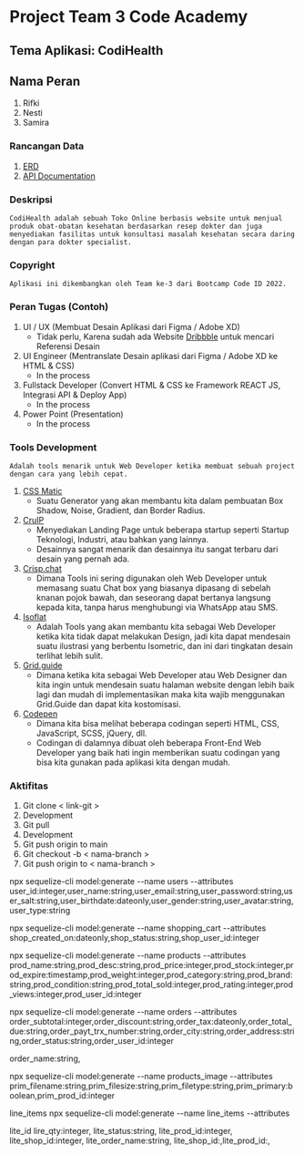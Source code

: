 # Project Team 3 Code Academy

## Tema Aplikasi: CodiHealth

## Nama Peran

1. Rifki
2. Nesti
3. Samira

### Rancangan Data

1. [ERD]('./ERD.png)
2. [API Documentation](/)

### Deskripsi

``` CodiHealth adalah sebuah Toko Online berbasis website untuk menjual produk obat-obatan kesehatan berdasarkan resep dokter dan juga menyediakan fasilitas untuk konsultasi masalah kesehatan secara daring dengan para dokter specialist. ```

### Copyright  

```Aplikasi ini dikembangkan oleh Team ke-3 dari Bootcamp Code ID 2022.```

### Peran Tugas (Contoh)

1. UI / UX (Membuat Desain Aplikasi dari Figma / Adobe XD)
    - Tidak perlu, Karena sudah ada Website [Dribbble](https://dribble.com/) untuk mencari Referensi Desain
2. UI Engineer (Mentranslate Desain aplikasi dari Figma / Adobe XD ke HTML & CSS)
    - In the process
3. Fullstack Developer (Convert HTML & CSS ke Framework REACT JS, Integrasi API & Deploy App)
    - In the process
4. Power Point (Presentation)
    - In the process

### Tools Development

``` Adalah tools menarik untuk Web Developer ketika membuat sebuah project dengan cara yang lebih cepat. ```

1. [CSS Matic](https://www.cssmatic.com/)
    - Suatu Generator yang akan membantu kita dalam pembuatan Box Shadow, Noise, Gradient, dan Border Radius.
2. [CruIP](https://cruip.com/)
    - Menyediakan Landing Page untuk beberapa startup seperti Startup Teknologi, Industri, atau bahkan yang lainnya.
    - Desainnya sangat menarik dan desainnya itu sangat terbaru dari desain yang pernah ada.
3. [Crisp.chat](https://crisp.chat/en/)
    - Dimana Tools ini sering digunakan oleh Web Developer untuk memasang suatu Chat box yang biasanya dipasang di sebelah knanan pojok bawah, dan seseorang dapat bertanya langsung kepada kita, tanpa harus menghubungi via WhatsApp atau SMS.
4. [Isoflat](https://isoflat.com/)
    - Adalah Tools yang akan membantu kita sebagai Web Developer ketika kita tidak dapat melakukan Design, jadi kita dapat mendesain suatu ilustrasi yang berbentu Isometric, dan ini dari tingkatan desain terlihat lebih sulit.
5. [Grid.guide](http://grid.guide/)
    - Dimana ketika kita sebagai Web Developer atau Web Designer dan kita ingin untuk mendesain suatu halaman website dengan lebih baik lagi dan mudah di implementasikan maka kita wajib menggunakan Grid.Guide dan dapat kita kostomisasi.
6. [Codepen](https://codepen.io/)
    - Dimana kita bisa melihat beberapa codingan seperti HTML, CSS, JavaScript, SCSS, jQuery, dll.
    - Codingan di dalamnya dibuat oleh beberapa Front-End Web Developer yang baik hati ingin memberikan suatu codingan yang bisa kita gunakan pada aplikasi kita dengan mudah.

### Aktifitas

1. Git clone < link-git >
2. Development
3. Git pull
4. Development
5. Git push origin to main
6. Git checkout -b < nama-branch >
7. Git push origin to < nama-branch >


npx sequelize-cli model:generate --name users --attributes user_id:integer,user_name:string,user_email:string,user_password:string,user_salt:string,user_birthdate:dateonly,user_gender:string,user_avatar:string,user_type:string

npx sequelize-cli model:generate --name shopping_cart --attributes shop_created_on:dateonly,shop_status:string,shop_user_id:integer

npx sequelize-cli model:generate --name products --attributes prod_name:string,prod_desc:string,prod_price:integer,prod_stock:integer,prod_expire:timestamp,prod_weight:integer,prod_category:string,prod_brand:string,prod_condition:string,prod_total_sold:integer,prod_rating:integer,prod_views:integer,prod_user_id:integer

npx sequelize-cli model:generate --name orders --attributes order_subtotal:integer,order_discount:string,order_tax:dateonly,order_total_due:string,order_payt_trx_number:string,order_city:string,order_address:string,order_status:string,order_user_id:integer

order_name:string,


npx sequelize-cli model:generate --name products_image --attributes prim_filename:string,prim_filesize:string,prim_filetype:string,prim_primary:boolean,prim_prod_id:integer


line_items
npx sequelize-cli model:generate --name line_items --attributes 

lite_id
lire_qty:integer,
lite_status:string,
lite_prod_id:integer,
lite_shop_id:integer,
lite_order_name:string,
lite_shop_id:,lite_prod_id:,

